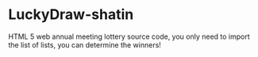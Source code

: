 # LuckyDraw-shatin
HTML 5 web annual meeting lottery source code, you only need to import the list of lists, you can determine the winners!
